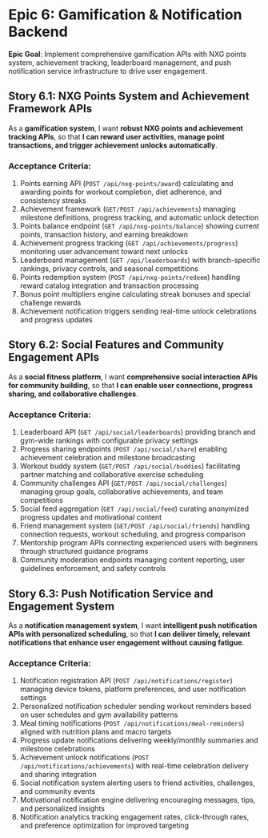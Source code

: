 # Epic 6: Gamification & Notification Backend

**Epic Goal**: Implement comprehensive gamification APIs with NXG points system, achievement tracking, leaderboard management, and push notification service infrastructure to drive user engagement.

## Story 6.1: NXG Points System and Achievement Framework APIs

As a **gamification system**,
I want **robust NXG points and achievement tracking APIs**,
so that **I can reward user activities, manage point transactions, and trigger achievement unlocks automatically**.

### Acceptance Criteria:
1. Points earning API (`POST /api/nxg-points/award`) calculating and awarding points for workout completion, diet adherence, and consistency streaks
2. Achievement framework (`GET/POST /api/achievements`) managing milestone definitions, progress tracking, and automatic unlock detection
3. Points balance endpoint (`GET /api/nxg-points/balance`) showing current points, transaction history, and earning breakdown
4. Achievement progress tracking (`GET /api/achievements/progress`) monitoring user advancement toward next unlocks
5. Leaderboard management (`GET /api/leaderboards`) with branch-specific rankings, privacy controls, and seasonal competitions
6. Points redemption system (`POST /api/nxg-points/redeem`) handling reward catalog integration and transaction processing
7. Bonus point multipliers engine calculating streak bonuses and special challenge rewards
8. Achievement notification triggers sending real-time unlock celebrations and progress updates

## Story 6.2: Social Features and Community Engagement APIs

As a **social fitness platform**,
I want **comprehensive social interaction APIs for community building**,
so that **I can enable user connections, progress sharing, and collaborative challenges**.

### Acceptance Criteria:
1. Leaderboard API (`GET /api/social/leaderboards`) providing branch and gym-wide rankings with configurable privacy settings
2. Progress sharing endpoints (`POST /api/social/share`) enabling achievement celebration and milestone broadcasting
3. Workout buddy system (`GET/POST /api/social/buddies`) facilitating partner matching and collaborative exercise scheduling
4. Community challenges API (`GET/POST /api/social/challenges`) managing group goals, collaborative achievements, and team competitions
5. Social feed aggregation (`GET /api/social/feed`) curating anonymized progress updates and motivational content
6. Friend management system (`GET/POST /api/social/friends`) handling connection requests, workout scheduling, and progress comparison
7. Mentorship program APIs connecting experienced users with beginners through structured guidance programs
8. Community moderation endpoints managing content reporting, user guidelines enforcement, and safety controls

## Story 6.3: Push Notification Service and Engagement System

As a **notification management system**,
I want **intelligent push notification APIs with personalized scheduling**,
so that **I can deliver timely, relevant notifications that enhance user engagement without causing fatigue**.

### Acceptance Criteria:
1. Notification registration API (`POST /api/notifications/register`) managing device tokens, platform preferences, and user notification settings
2. Personalized notification scheduler sending workout reminders based on user schedules and gym availability patterns
3. Meal timing notifications (`POST /api/notifications/meal-reminders`) aligned with nutrition plans and macro targets
4. Progress update notifications delivering weekly/monthly summaries and milestone celebrations
5. Achievement unlock notifications (`POST /api/notifications/achievements`) with real-time celebration delivery and sharing integration
6. Social notification system alerting users to friend activities, challenges, and community events
7. Motivational notification engine delivering encouraging messages, tips, and personalized insights
8. Notification analytics tracking engagement rates, click-through rates, and preference optimization for improved targeting
